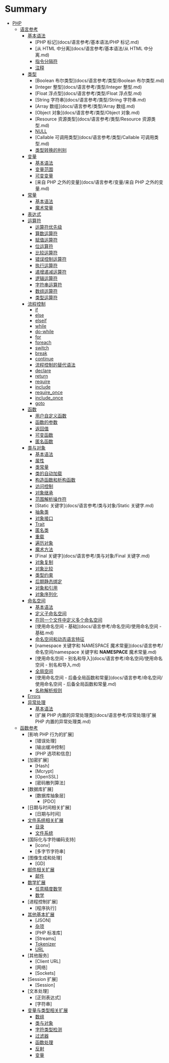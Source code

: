 # Summary

* [PHP](README.md)
    * [语言参考](docs/语言参考.md)
        * [基本语法](docs/语言参考/基本语法.md)
            * [PHP 标记](docs/语言参考/基本语法/PHP 标记.md)
            * [从 HTML 中分离](docs/语言参考/基本语法/从 HTML 中分离.md)
            * [指令分隔符](docs/语言参考/基本语法/指令分隔符.md)
            * [注释](docs/语言参考/基本语法/注释.md)
        * [类型](docs/语言参考/类型.md)
            * [Boolean 布尔类型](docs/语言参考/类型/Boolean 布尔类型.md)
            * [Integer 整型](docs/语言参考/类型/Integer 整型.md)
            * [Float 浮点型](docs/语言参考/类型/Float 浮点型.md)
            * [String 字符串](docs/语言参考/类型/String 字符串.md)
            * [Array 数组](docs/语言参考/类型/Array 数组.md)
            * [Object 对象](docs/语言参考/类型/Object 对象.md)
            * [Resource 资源类型](docs/语言参考/类型/Resource 资源类型.md)
            * [NULL](docs/语言参考/类型/NULL.md)
            * [Callable 可调用类型](docs/语言参考/类型/Callable 可调用类型.md)
            * [类型转换的判别](docs/语言参考/类型/类型转换的判别.md)
        * [变量](docs/语言参考/变量.md)
            * [基本语法](docs/语言参考/变量/基本语法.md)
            * [变量范围](docs/语言参考/变量/变量范围.md)
            * [可变变量](docs/语言参考/变量/可变变量.md)
            * [来自 PHP 之外的变量](docs/语言参考/变量/来自 PHP 之外的变量.md)
        * [常量](docs/语言参考/常量.md)
            * [基本语法](docs/语言参考/常量/基本语法.md)
            * [魔术常量](docs/语言参考/常量/魔术常量.md)
        * [表达式](docs/语言参考/表达式.md)
        * [运算符](docs/语言参考/运算符.md)
            * [运算符优先级](docs/语言参考/运算符/运算符优先级.md)
            * [算数运算符](docs/语言参考/运算符/算数运算符.md)
            * [赋值运算符](docs/语言参考/运算符/赋值运算符.md)
            * [位运算符](docs/语言参考/运算符/位运算符.md)
            * [比较运算符](docs/语言参考/运算符/比较运算符.md)
            * [错误控制运算符](docs/语言参考/运算符/错误控制运算符.md)
            * [执行运算符](docs/语言参考/运算符/执行运算符.md)
            * [递增递减运算符](docs/语言参考/运算符/递增递减运算符.md)
            * [逻辑运算符](docs/语言参考/运算符/逻辑运算符.md)
            * [字符串运算符](docs/语言参考/运算符/字符串运算符.md)
            * [数组运算符](docs/语言参考/运算符/数组运算符.md)
            * [类型运算符](docs/语言参考/运算符/类型运算符.md)
        * [流程控制](docs/语言参考/流程控制.md)
            * [if](docs/语言参考/流程控制/if.md)
            * [else](docs/语言参考/流程控制/else.md)
            * [elseif](docs/语言参考/流程控制/elseif.md)
            * [while](docs/语言参考/流程控制/while.md)
            * [do-while](docs/语言参考/流程控制/do-while.md)
            * [for](docs/语言参考/流程控制/for.md)
            * [foreach](docs/语言参考/流程控制/foreach.md)
            * [switch](docs/语言参考/流程控制/switch.md)
            * [break](docs/语言参考/流程控制/break.md)
            * [continue](docs/语言参考/流程控制/continue.md)
            * [流程控制的替代语法](docs/语言参考/流程控制/流程控制的替代语法.md)
            * [declare](docs/语言参考/流程控制/declare.md)
            * [return](docs/语言参考/流程控制/return.md)
            * [require](docs/语言参考/流程控制/require.md)
            * [include](docs/语言参考/流程控制/include.md)
            * [require_once](docs/语言参考/流程控制/require_once.md)
            * [include_once](docs/语言参考/流程控制/include_once.md)
            * [goto](docs/语言参考/流程控制/goto.md)
        * [函数](docs/语言参考/函数.md)
            * [用户自定义函数](docs/语言参考/函数/用户自定义函数.md)
            * [函数的参数](docs/语言参考/函数/函数的参数.md)
            * [返回值](docs/语言参考/函数/返回值.md)
            * [可变函数](docs/语言参考/函数/可变函数.md)
            * [匿名函数](docs/语言参考/函数/匿名函数.md)
        * [类与对象](docs/语言参考/类与对象.md)
            * [基本语法](docs/语言参考/类与对象/基本语法.md)
            * [属性](docs/语言参考/类与对象/属性.md)
            * [类常量](docs/语言参考/类与对象/类常量.md)
            * [类的自动加载](docs/语言参考/类与对象/类的自动加载.md)
            * [构造函数和析构函数](docs/语言参考/类与对象/构造函数和析构函数.md)
            * [访问控制](docs/语言参考/类与对象/访问控制.md)
            * [对象继承](docs/语言参考/类与对象/对象继承.md)
            * [范围解析操作符](docs/语言参考/类与对象/范围解析操作符.md)
            * [Static 关键字](docs/语言参考/类与对象/Static 关键字.md)
            * [抽象类](docs/语言参考/类与对象/抽象类.md)
            * [对象接口](docs/语言参考/类与对象/对象接口.md)
            * [Trait](docs/语言参考/类与对象/Trait.md)
            * [匿名类](docs/语言参考/类与对象/匿名类.md)
            * [重载](docs/语言参考/类与对象/重载.md)
            * [遍历对象](docs/语言参考/类与对象/遍历对象.md)
            * [魔术方法](docs/语言参考/类与对象/魔术方法.md)
            * [Final 关键字](docs/语言参考/类与对象/Final 关键字.md)
            * [对象复制](docs/语言参考/类与对象/对象复制.md)
            * [对象比较](docs/语言参考/类与对象/对象比较.md)
            * [类型约束](docs/语言参考/类与对象/类型约束.md)
            * [后期静态绑定](docs/语言参考/类与对象/后期静态绑定.md)
            * [对象和引用](docs/语言参考/类与对象/对象和引用.md)
            * [对象序列化](docs/语言参考/类与对象/对象序列化.md)
        * [命名空间](docs/语言参考/命名空间.md)
            * [基本语法](docs/语言参考/命名空间/基本语法.md)
            * [定义子命名空间](docs/语言参考/命名空间/定义子命名空间.md)
            * [在同一个文件中定义多个命名空间](docs/语言参考/命名空间/在同一个文件中定义多个命名空间.md)
            * [使用命名空间 - 基础](docs/语言参考/命名空间/使用命名空间 - 基础.md)
            * [命名空间和动态语言特征](docs/语言参考/命名空间/命名空间和动态语言特征.md)
            * [namespace 关键字和 NAMESPACE 魔术常量](docs/语言参考/命名空间/namespace 关键字和 __NAMESPACE__ 魔术常量.md)
            * [使用命名空间 - 别名和导入](docs/语言参考/命名空间/使用命名空间 - 别名和导入.md)
            * [全局空间](docs/语言参考/命名空间/全局空间.md)
            * [使用命名空间 - 后备全局函数和常量](docs/语言参考/命名空间/使用命名空间 - 后备全局函数和常量.md)
            * [名称解析规则](docs/语言参考/命名空间/名称解析规则.md)
        * [Errors](docs/语言参考/Errors.md)
        * [异常处理](docs/语言参考/异常处理.md)
            * [基本语法](docs/语言参考/异常处理/基本语法.md)
            * [扩展 PHP 内置的异常处理类](docs/语言参考/异常处理/扩展 PHP 内置的异常处理类.md)
    * [函数参考](docs/函数参考.md)
        * [影响 PHP 行为的扩展]
            * [错误处理]
            * [输出缓冲控制]
            * [PHP 选项和信息]
        * [加密扩展]
            * [Hash]
            * [Mcrypt]
            * [OpenSSL]
            * [密码散列算法]
        * [数据库扩展]
            * [数据库抽象层]
                * [PDO]
        * [日期与时间相关扩展]
            * [日期与时间]
        * [文件系统相关扩展](docs/函数参考/文件系统相关扩展.md)
            * [目录](docs/函数参考/文件系统相关扩展/目录.md)
            * [文件系统](docs/函数参考/文件系统相关扩展/文件系统.md)
        * [国际化与字符编码支持]
            * [iconv]
            * [多字节字符串]
        * [图像生成和处理]
            * [GD]
        * [邮件相关扩展](docs/函数参考/邮件相关扩展.md)
            * [邮件](docs/函数参考/邮件相关扩展/邮件.md)
        * [数学扩展](docs/函数参考/数学扩展.md)
            * [任意精度数学](docs/函数参考/数学扩展/任意精度数学.md)
            * [数学](docs/函数参考/数学扩展/数学.md)
        * [进程控制扩展]
            * [程序执行]
        * [其他基本扩展](docs/函数参考/其他基本扩展.md)
            * [JSON]
            * [杂项](docs/函数参考/其他基本扩展/杂项.md)
            * [PHP 标准库]
            * [Streams]
            * [Tokenizer](docs/函数参考/其他基本扩展/Tokenizer.md)
            * [URL](docs/函数参考/其他基本扩展/URL.md)
        * [其他服务]
            * [Client URL]
            * [网络]
            * [Sockets]
        * [Session 扩展]
            * [Session]
        * [文本处理]
            * [正则表达式]
            * [字符串]
        * [变量与类型相关扩展](docs/函数参考/变量与类型相关扩展.md)
            * [数组](docs/函数参考/变量与类型相关扩展/数组.md)
            * [类与对象](docs/函数参考/变量与类型相关扩展/类与对象.md)
            * [字符类型检测](docs/函数参考/变量与类型相关扩展/字符类型检测.md)
            * [过滤器](docs/函数参考/变量与类型相关扩展/过滤器.md)
            * [函数处理](docs/函数参考/变量与类型相关扩展/函数处理.md)
            * [反射](docs/函数参考/变量与类型相关扩展/反射.md)
            * [变量](docs/函数参考/变量与类型相关扩展/变量.md)


